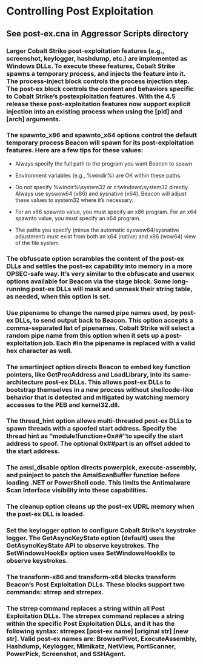 # Controlling Post Exploitation

## See post-ex.cna in Aggressor Scripts directory

### Larger Cobalt Strike post-exploitation features (e.g., screenshot, keylogger, hashdump, etc.) are implemented as Windows DLLs. To execute these features, Cobalt Strike spawns a temporary process, and injects the feature into it. The process-inject block controls the process injection step. The post-ex block controls the content and behaviors specific to Cobalt Strike’s postexploitation features. With the 4.5 release these post-exploitation features now support explicit injection into an existing process when using the [pid] and [arch] arguments.

### The spawnto_x86 and spawnto_x64 options control the default temporary process Beacon will spawn for its post-exploitation features. Here are a few tips for these values:

 - Always specify the full path to the program you want Beacon to spawn

 - Environment variables (e.g., %windir%) are OK within these paths.

 - Do not specify %windir%\system32 or c:\windows\system32 directly. Always use syswow64 (x86) and sysnative (x64). Beacon will adjust these values to system32 where it’s necessary.

 - For an x86 spawnto value, you must specify an x86 program. For an x64 spawnto value, you must specify an x64 program.

 - The paths you specify (minus the automatic syswow64/sysnative adjustment) must exist from both an x64 (native) and x86 (wow64) view of the file system.

### The obfuscate option scrambles the content of the post-ex DLLs and settles the post-ex capability into memory in a more OPSEC-safe way. It’s very similar to the obfuscate and userwx options available for Beacon via the stage block. Some long-running post-ex DLLs will mask and unmask their string table, as needed, when this option is set.

### Use pipename to change the named pipe names used, by post-ex DLLs, to send output back to Beacon. This option accepts a comma-separated list of pipenames. Cobalt Strike will select a random pipe name from this option when it sets up a post-exploitation job. Each #in the pipename is replaced with a valid hex character as well.

### The smartinject option directs Beacon to embed key function pointers, like GetProcAddress and LoadLibrary, into its same-architecture post-ex DLLs. This allows post-ex DLLs to bootstrap themselves in a new process without shellcode-like behavior that is detected and mitigated by watching memory accesses to the PEB and kernel32.dll.

### The thread_hint option allows multi-threaded post-ex DLLs to spawn threads with a spoofed start address. Specify the thread hint as “module!function+0x##”to specify the start address to spoof. The optional 0x##part is an offset added to the start address.

### The amsi_disable option directs powerpick, execute-assembly, and psinject to patch the AmsiScanBuffer function before loading .NET or PowerShell code. This limits the Antimalware Scan Interface visibility into these capabilities.

### The cleanup option cleans up the post-ex UDRL memory when the post-ex DLL is loaded.

### Set the keylogger option to configure Cobalt Strike's keystroke logger. The GetAsyncKeyState option (default) uses the GetAsyncKeyState API to observe keystrokes. The SetWindowsHookEx option uses SetWindowsHookEx to observe keystrokes.

### The transform-x86 and transform-x64 blocks transform Beacon’s Post Exploitation DLLs. These blocks support two commands: strrep and strrepex.

### The strrep command replaces a string within all Post Exploitation DLLs. The strrepex command replaces a string within the specific Post Exploitation DLLs, and it has the following syntax: strrepex [post-ex name] [original str] [new str]. Valid post-ex names are: BrowserPivot, ExecuteAssembly, Hashdump, Keylogger, Mimikatz, NetView, PortScanner, PowerPick, Screenshot, and SSHAgent.

